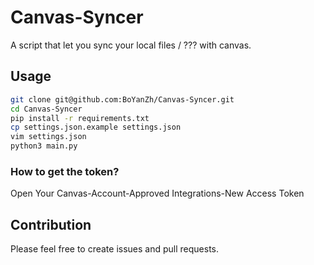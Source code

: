 # Canvas-Syncer

A script that let you sync your local files / ??? with canvas.

## Usage

```bash
git clone git@github.com:BoYanZh/Canvas-Syncer.git
cd Canvas-Syncer
pip install -r requirements.txt
cp settings.json.example settings.json
vim settings.json
python3 main.py
```

### How to get the token?

Open Your Canvas-Account-Approved Integrations-New Access Token

## Contribution

Please feel free to create issues and pull requests.
